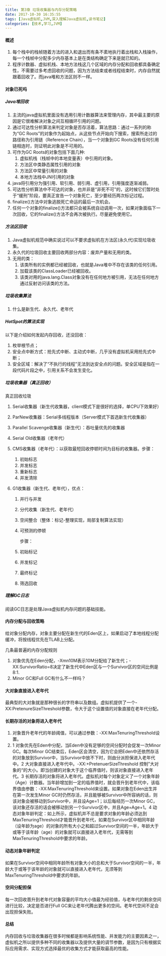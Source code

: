 ```yaml
---
title: 第3章 垃圾收集器与内存分配策略
date: 2017-10-30 16:35:55
tags: [Java虚拟机,JVM,深入理解Java虚拟机,读书笔记]
categories: [技术,学习,JVM]
---
```


#### 概述

1. 每个栈中的栈帧随着方法的进入和退出而有条不紊地执行着出栈和入栈操作，每一个栈帧中分配多少内存基本上是在类结构确定下来是就已知的。
2. 程序计数器、虚拟机栈、本地方法栈这几个区域的内存分配和回收都具备确定性，不需要过多考虑回收的问题，因为方法结束或者线程结束时，内存自然就跟着回收了。而java堆和方法区则不一样。

#### 对象已死吗

##### Java堆回收

1. 主流的java虚拟机里面没有选用引用计数器算法来管理内存，其中最主要的原因是它很难解决对象之间互相循环引用的问题。
2. 通过可达性分析算法来判定对象是否存活着，算法思路：通过一系列的称为“GC Roots”的对象作为起始点，从这些节点开始向下搜索，搜索所走过的路径称为引用链（Reference Chain），当一个对象到GC Roots没有任何引用链相连时，则证明此对象是不可用的。
3. 可作为GC Roots的对象包括下面几种:
   1. 虚拟机栈（栈帧中的本地变量表）中引用的对象。
   2. 方法区中类静态属性引用的对象
   3. 方法区中常量引用的对象
   4. 本地方法栈中JNI引用的对象
4. java将引用分为强引用、软引用、弱引用、虚引用，引用强度逐渐减弱。
5. 可达性分析算法中不可达的对象，也并非是“非死不可”的，这时候它们暂时处于“缓刑”阶段，要真正宣告一个对象死亡，至少要经历两次标记过程。
6. finalize()方法中对象逃脱死亡命运的最后一次机会。
7. 任何一个对象的finalize()方法都只会被系统自动调用一次，如果对象面临下一次回收，它的finalize()方法不会再次被执行。尽量避免使用它。



<!--more-->

##### 方法区回收

1. Java虚拟机规范中确实说过可以不要求虚拟机在方法区(永久代)实现垃圾收集。
2. 永久代的垃圾回收主要回收两部分内容：废弃产量和无用的类。
3. 无用的类：
   1. 该类所有的实例都已经被回收，也就是Java堆中不存在该类的任何引用。
   2. 加载该类的ClassLoader已经被回收。
   3. 该类对用的java.lang.Class对象没有在任何地方被引用，无法在任何地方通过反射访问该类的方法。

##### 垃圾收集算法

1. 什么是新生代、永久代、老年代

##### HotSpot的算法实现

以下是介绍如何发起内存回收，还没回收：

1. 枚举根节点；
2. 安全点中断方式：抢先式中断、主动式中断，几乎没有虚拟机采用抢先式中断；
3. 安全区域：解决了“不执行的线程”无法到达安全点的问题。安全区域是指在一段代码片段之中，引用关系不会发生变化。

##### 垃圾收集器（真正回收）

真正回收垃圾

1. Serial收集器（新生代收集器，client模式下是很好的选择，单CPU下效果好）

2. ParNew收集器：Serial多线程版本（Server模式下首选新生代收集器）

3. Parallel Scavenge收集器（新生代）：吞吐量优先的收集器

4. Serial Old收集器（老年代）

5. CMS收集器（老年代）：以获取最短回收停顿时间为目标的收集器。步骤：

   1. 初始标志
   2. 并发标志
   3. 重新标志
   4. 并发清除

6. G1收集器（新生代、老年代），优点：

   1. 并行与并发

   2. 分代收集（新生代、老年代）

   3. 空间整合（整体：标记-整理实现，局部复制算法实现）

   4. 可预测的停顿

      步骤：

   5. 初始标记

   6. 并发标记

   7. 最终标记

   8. 筛选回收

##### 理解GC日志

阅读GC日志是处理Java虚拟机内存问题的基础技能。

#### 内存分配与回收策略

给对象分配内存，对象主要分配在新生代的Eden区上，如果启动了本地线程分配缓冲，将按线程优先在TLAB上分配。

几条最普遍的内存分配规则

1. 对象优先在Eden分配，-Xmn10M表示10M分配给了新生代；-XX:SurvivorRatio=8决定了新生代中Eden区与一个Survivor区的空间比例是8:1.
2. Minor GC和Full GC有什么不一样吗？

#### 大对象直接进入老年代

最典型的大对象就是那种很长的字符串以及数组。虚拟机提供了一个-XX:PretenureSizeThreshold参数，令大于这个设置值的对象直接在老年代分配。

#### 长期存活的对象将进入老年代

1. 对象晋升老年代的年龄阈值，可以通过参数：-XX:MaxTenuringThreshold设置。
2. 1 对象优先在Eden中分配，当Eden中没有足够的空间分配时会促发一次Minor GC。每次Minor GC结束后，Eden区会清空，因为它会把Eden中还依然存活的对象放到Survivor中，当Survivor中放不下时，则由分派担保进入老年代中。2 大对象直接进入老年代中。-XX:+PretenuerSizeThreshold 控制”大对象的“的大小。即当创建的对象大于这个临界值时，则该对象直接进入老年代。3 长期存活的对象将进入老年代。虚拟机对每个对象定义了一个对象年龄（Age）计数器。当年龄增加到一定的临界值时，就会晋升到老年代中，该临界值由参数：-XX:MaxTenuringThreshold来设置。如果对象在Eden出生并在第一次发生Minor GC时仍然存活，并且能够被Survivor中所容纳的话，则该对象会被移动到Survivor中，并且设Age=1；以后每经历一次Minor GC，该对象还存活的话会被移动到另一个Survivor区中，并且Age=Age+1。4 动态对象年龄判定：如上所示，虚拟机并不总是要求对象的年龄必须达到MaxTenuringThreshold才能晋升到老年代，如果在Survivor区中相同年龄（设年龄为age）的对象的所有大小之和超过Survivor空间的一半，年龄大于或等于该年龄（age）的对象就可以直接进入老年代，无需等到MaxTenuringThreshold中要求的年龄。

#### 动态对象年龄判定

如果在Survivor空间中相同年龄所有对象大小的总和大于Survivor空间的一半，年龄大于或等于该年龄的对象就可以直接进入老年代，无须等到MaxTenuringThreshold中要求的年龄。

#### 空间分配担保

每一次回收晋升到老年代对象容量的平均大小值最为经验值，与老年代的剩余空间进行比较，决定是否进行Full GC来让老年代腾出更多的空间。老年代空间不足会出现担保失败。

#### 总结

内存回收与垃圾收集器在很多时候都是影响系统性能、并发能力的主要因素之一，虚拟机之所以提供多种不同的收集器以及提供大量的调节参数，是因为只有根据实际应用需求、实现方式选择最优的收集方式才能获取最高的性能。